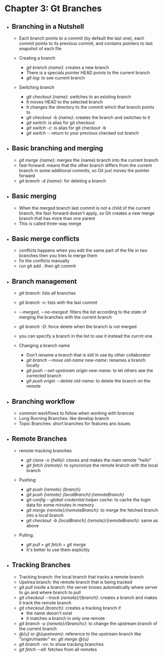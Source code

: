 # Chapter 3: Gt Branches

- ## Branching in a Nutshell

  - Each branch points to a commit (by default the last one), each commit points to its previous commit, and contains pointers to last snapshot of each file
  
  - Creating a branch
    - *git branch {name}*: creates a new branch
    - There is a specials pointer HEAD points to the current branch
    - *git log*: to see current branch
  
  - Switching branch
    - *git checkout {name}*: switches to an existing branch
    - It moves HEAD to the selected branch
    - It changes the directory to the commit which that branch points to
    - *git checkout -b {name}*: creates the branch and switches to it
    - *git switch*: is alias for git checkout
    - *git switch -c*: is alias for git checkout -b
    - *git switch -*: return to your previous checked out branch

- ## Basic branching and merging

  - *git merge {name}*: merges the {name} branch into the current branch
  - fast-forward: means that the other branch differs from the current branch in some additional commits, so Git just moves the pointer forward
  - *git branch -d {name}*: for deleting a branch

- ## Basic merging

  - When the merged branch last commit is not a child of the current branch, the fast-forward doesn't apply, so Git creates a new merge branch that has more than one parent
  - This is called three-way merge

- ## Basic merge conflicts

  - conflicts happens when you edit the same part of the file in two branches then you tries to merge them
  - fix the conflicts manually
  - run git add . then git commit

- ## Branch management
  
  - *git branch*: lists all branches
  - *git branch -v*: lists with the last commit
  - *--merged*, *--no-merged*: filters the list according to the state of merging the branches with the current branch
  - *git branch -D*: force delete when the branch is not merged
  - you can specify a branch in the list to use it instead the currnt one

  - Changing a branch name
    - Don't rename a branch that is still in use by other collaborator
    - *git branch --move old-name new-name*: renames a branch locally
    - *git push --set-upstream origin new-name*: to let others see the corrected branch
    - *git push origin --delete old-name*: to delete the branch on the remote

- ## Branching workflow

  - common workflows to follow when working with brances
  - Long Running Branches: like develop branch
  - Topic Branches: short branches for features ans issues

- ## Remote Branches

  - remote-tracking branches
    - *git clone -o {hello}*: clones and makes the main remote "hello"
    - *git fetch {remote}*: to syncronize the remote branch with the local branch
  
  - Pushing:
    - *git push {remote} {branch}*
    - *git push {remote} {localBranch}:{remoteBranch}*
    - *git config --global credential.helper cache*: to cache the login data for some minutes in memory
    - *git merge {remote}/{remoteBranch}*: to merge the fetched branch into a local branch
    - *git checkout -b {localBranch} {remote}/{remoteBranch}*: same as above

  - Pulling:
    - *git pull* = *git fetch* + *git merge*
    - It's better to use them explicitly
  
- ## Tracking Branches

  - Tracking branch: the local branch that tracks a remote branch
  - Upstrea branch: the remote branch that is being tracked
  - *git pull* inside a branch: the server knows automatically where server to go and where branch to pull
  - *git checkout --track {remote}/{branch}*: creates a branch and makes it track the remote branch
  - *git checkout {branch}*: creates a tracking branch if
    - the name deosn't exist
    - it matches a branch in only one remote
  - *git branch -u {remote}/{branchc}*: to change the upstream branch of the current branch
  - *@{u}* or *@{upstream}*: reference to the upstream branch like "origin/master" ex: *git merge @{u}*
  - *git branch -vv*: to show tracking branches
  - *git fetch --all*: fetches from all remotes
